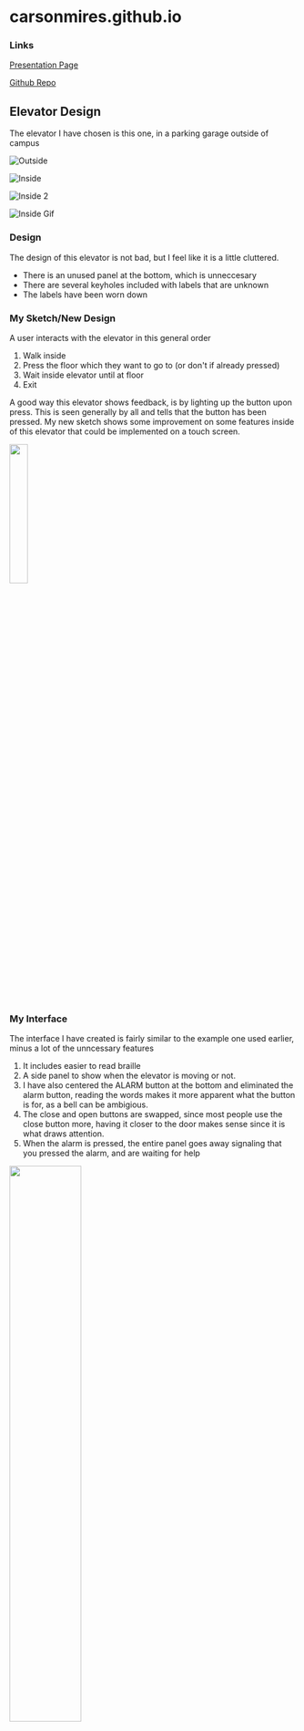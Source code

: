 # carsonmires.github.io

### Links

[Presentation Page](carsonmires.github.io)

[Github Repo](https://github.com/carsonmires/p1.carson.mires)

## Elevator Design

The elevator I have chosen is this one, in a parking garage outside of campus

![Outside](https://raw.githubusercontent.com/carsonmires/carsonmires.github.io/main/outside%202.jpg)

![Inside](https://raw.githubusercontent.com/carsonmires/carsonmires.github.io/main/inside.jpg)

![Inside 2](https://raw.githubusercontent.com/carsonmires/carsonmires.github.io/main/inside%202.jpg)

![Inside Gif](https://raw.githubusercontent.com/carsonmires/carsonmires.github.io/main/inside%20gif.gif)


### Design

The design of this elevator is not bad, but I feel like it is a little cluttered.

* There is an unused panel at the bottom, which is unneccesary
* There are several keyholes included with labels that are unknown
* The labels have been worn down

### My Sketch/New Design

A user interacts with the elevator in this general order
1. Walk inside
2. Press the floor which they want to go to (or don't if already pressed)
3. Wait inside elevator until at floor
4. Exit

A good way this elevator shows feedback, is by lighting up the button upon press. This is seen generally by all and tells that the button has been pressed.
My new sketch shows some improvement on some features inside of this elevator that could be implemented on a touch screen.

<img src="https://github.com/carsonmires/p1.carson.mires/blob/main/images/sketch.jpg" width=25% height=25%>


### My Interface

The interface I have created is fairly similar to the example one used earlier, minus a lot of the unncessary features
1. It includes easier to read braille
2. A side panel to show when the elevator is moving or not.
3. I have also centered the ALARM button at the bottom and eliminated the alarm button, reading the words makes it more apparent what the button is for, as a bell can be ambigious.
4. The close and open buttons are swapped, since most people use the close button more, having it closer to the door makes sense since it is what draws attention.
5. When the alarm is pressed, the entire panel goes away signaling that you pressed the alarm, and are waiting for help


<img src="https://github.com/carsonmires/p1.carson.mires/blob/main/images/design_AdobeExpress.gif" width=50% height=50%>
